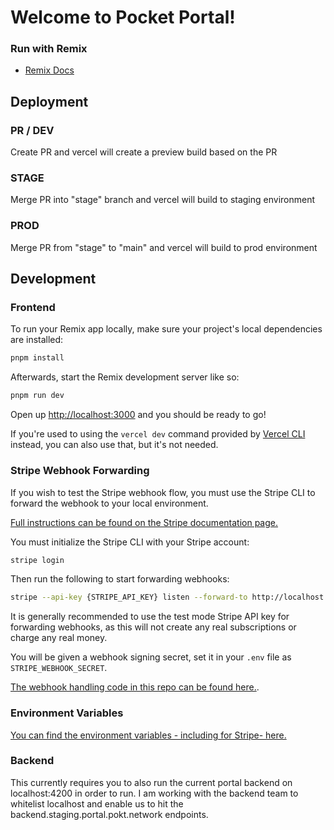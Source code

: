 # Welcome to Pocket Portal!

### Run with Remix

- [Remix Docs](https://remix.run/docs)

## Deployment

### PR / DEV

Create PR and vercel will create a preview build based on the PR

### STAGE

Merge PR into "stage" branch and vercel will build to staging environment

### PROD

Merge PR from "stage" to "main" and vercel will build to prod environment

## Development

### Frontend

To run your Remix app locally, make sure your project's local dependencies are installed:

```sh
pnpm install
```

Afterwards, start the Remix development server like so:

```sh
pnpm run dev
```

Open up [http://localhost:3000](http://localhost:3000) and you should be ready to go!

If you're used to using the `vercel dev` command provided by [Vercel CLI](https://vercel.com/cli) instead, you can also use that, but it's not needed.

### Stripe Webhook Forwarding

If you wish to test the Stripe webhook flow, you must use the Stripe CLI to forward the webhook to your local environment.

[Full instructions can be found on the Stripe documentation page.](https://docs.stripe.com/stripe-cli/overview#forward-events-to-your-local-webhook-endpoint)

You must initialize the Stripe CLI with your Stripe account:

```sh
stripe login
```

Then run the following to start forwarding webhooks:

```sh
stripe --api-key {STRIPE_API_KEY} listen --forward-to http://localhost:3000/api/stripe/webhook
```

It is generally recommended to use the test mode Stripe API key for forwarding webhooks, as this will not create any real subscriptions or charge any real money.

You will be given a webhook signing secret, set it in your `.env` file as `STRIPE_WEBHOOK_SECRET`.

[The webhook handling code in this repo can be found here.](app/routes/api.stripe.webhook/route.tsx).

### Environment Variables

[You can find the environment variables - including for Stripe- here.](https://start.1password.com/open/i?a=4PU7ZENUCRCRTNSQWQ7PWCV2RM&v=kudw25ob4zcynmzmv2gv4qpkuq&i=picsbxs4vwfewipk5zg3rdou2u&h=buildwithgrove.1password.com)

### Backend

This currently requires you to also run the current portal backend on localhost:4200 in order to run. I am working with the backend team to whitelist localhost and enable us to hit the backend.staging.portal.pokt.network endpoints.
